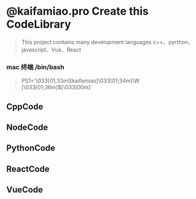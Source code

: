 # @kaifamiao.pro Create  this CodeLibrary
> This project contains many development languages
> c++、pyrthon、javascript、Vue、React

### mac 终端 /bin/bash
> PS1='\033[01;33m\][kaifamiao]\033[01;34m\]\W \[\033[01;36m\]\$\[\033[00m\]'

## CppCode

## NodeCode

## PythonCode

## ReactCode

## VueCode